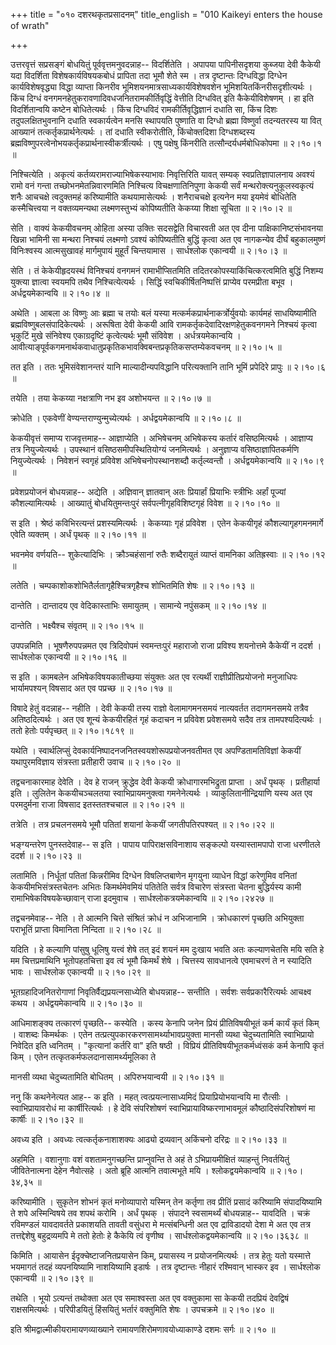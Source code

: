 +++
title = "०१० दशरथकृतप्रसादनम्"
title_english = "010 Kaikeyi enters the house of wrath"

+++


उत्तरवृत्तं सप्रसङ्गं बोधयितुं पूर्ववृत्तमनुवदन्नाह-- विदर्शितेति ।
अपापया पापिनीसदृशया कुब्जया देवी कैकेयी यदा विदर्शिता
विशेषकार्यविषयकबोधं प्रापिता तदा भूमौ शेते स्म । तत्र दृष्टान्तः
दिग्धविद्धा दिग्धेन कार्यविशेषवृद्ध्या विद्धा व्याप्ता किनरीव
भूमिशयनमात्रसाध्यकार्यविशेषवशेन भूमिशयितकिंनरीसदृशीत्यर्थः । किंच दिग्धं
वनगमनहेतुकरावणादिवधजनितरामकीर्तिवृद्धिं वेत्तीति दिग्धवित् इति
कैकेयीविशेषणम् । हा इति विदर्शितान्वयि कष्टेन बोधितेत्यर्थः । किंच
दिग्धविदं रामकीर्तिवृद्धिज्ञानं दधाति सा, किंच दिशः तदुपलक्षितभुवनानि
दधाति स्वकार्यत्वेन मनसि स्थापयति पुष्णाति वा दिग्धो ब्रह्मा विष्णुर्वा
तदन्यतरस्य या वित् आख्यानं तत्कर्तृकप्रार्थनेत्यर्थः । तां दधाति
स्वीकरोतीति, किंचोक्तदिशा दिग्धशब्दस्य
ब्रह्मविष्णुपरत्वेनोभयकर्तृकप्रार्थनास्वीकर्त्रीत्यर्थः । एषु पक्षेषु
किंनरीति तत्सौन्दर्यधर्मबोधिकोपमा  ॥  २।१०।१  ॥   

  

निश्चित्येति । अकृत्यं कर्तव्यरामराज्याभिषेकस्याभावः निवृत्तिरिति यावत्
सम्यक् स्वप्रतिज्ञापालनाय अवश्यं रामो वनं गन्ता तच्छोभनमेतन्निवारणमिति
निश्चित्य विचक्षणातिनिपुणा केकयी सर्वं मन्थरोक्त्यनुकूलस्वकृत्यं शनैः
आचचक्षे त्वदुक्तमहं करिष्यामीति कथयामासेत्यर्थः । शनैराचचक्षे इत्यनेन
मया इयमेवं बोधितेति कस्मैचित्त्वया न वक्तव्यमन्यथा लक्ष्मणस्तुभ्यं
कोपिष्यतीति केकय्या शिक्षा सूचिता  ॥  २।१०।२  ॥   

  

सेति । वाक्यं केकयीवचनम् ओहिता अस्या उक्तिः सदसद्वेति विचारवती अत एव
दीना पाक्षिकानिष्टसंभावनया खिन्ना भामिनी सा मन्थरा निश्चयं लक्ष्मणो
ऽवश्यं कोपिष्यतीति बुद्धिं कृत्वा अत एव नागकन्येव दीर्घं बहुकालमुष्णं
विनिःश्वस्य आत्मसुखावहं मार्गमुपायं मुहूर्तं चिन्तयामास । सार्धश्लोक
एकान्वयी  ॥  २।१०।३  ॥   

  

सेति । तं केकेयीहृदयस्थं विनिश्चयं वनगमनं रामाभीप्सितमिति
तदितरकोपस्याकिंचित्करत्वमिति बुद्धिं निशम्य युक्त्या ज्ञात्वा स्वयमपि
तथैव निश्चित्येत्यर्थः । सिद्धिं स्वचिकीर्षितनिष्पत्तिं प्राप्येव
परमप्रीता बभूव । अर्धद्वयमेकान्वयि  ॥  २।१०।४  ॥   

  

अथेति । आबला अः विष्णुः आः ब्रह्मा च तयोः बलं यस्या
मत्कर्मकप्रार्थनाकर्त्रोर्युवयोः कार्यमहं साधयिष्यामीति
ब्रह्मविष्णुबलसंपादिकेत्यर्थः । अरूषिता देवी केकयी आवि
रामकर्तृकदेवादिरक्षणहेतुकवनगमने निश्चयं कृत्वा भृकुटिं मुखे संनिवेश्य
एकाग्रदृष्टिं कृत्वेत्यर्थः भूमौ संविवेश । अर्धत्रयमेकान्वयि ।
आवीत्याङ्पूर्वकगमनार्थकवाधातुप्रकृतिकभावक्विबन्तप्रकृतिकसप्तम्येकवचनम्
 ॥  २।१०।५  ॥   

  

तत इति । ततः भूमिसंवेशानन्तरं यानि माल्यादीन्यपविद्धानि परित्यक्तानि
तानि भूमिं प्रपेदिरे प्रापुः  ॥  २।१०।६  ॥   

  

तयेति । तया केकय्या नक्षत्राणि नभ इव अशोभयन्त  ॥  २।१०।७  ॥   

  

क्रोधेति । एकवेणीं वेण्यन्तराण्युन्मुच्येत्यर्थः । अर्धद्वयमेकान्वयि  ॥ 
२।१०।८  ॥   

  

केकयीवृत्तं समाप्य राजवृत्तमाह-- आज्ञाप्येति । अभिषेचनम् अभिषेकस्य
कर्तारं वसिष्ठमित्यर्थः । आज्ञाप्य तत्र नियुज्येत्यर्थः । उपस्थानं
वसिष्ठसमीपस्थितियोग्यं जनमित्यर्थः । अनुज्ञाप्य वसिष्ठाज्ञापितकर्मणि
नियुज्येत्यर्थः । निवेशनं स्वगृहं प्रविवेश अभिषेचनोपस्थानशब्दौ
कर्तृल्य्वन्तौ । अर्धद्वयमेकान्वयि  ॥  २।१०।९  ॥   

  

प्रवेशप्रयोजनं बोधयन्नाह-- अद्येति । अज्ञिवान् ज्ञातवान् अतः प्रियार्हां
प्रियाभिः स्त्रीभिः अर्हां पूज्यां कौशल्यामित्यर्थः । आख्यातुं
बोधयितुमन्तःपुरं सर्वपत्नीगृहविशिष्टगृहं विवेश  ॥  २।१०।१०  ॥   

  

स इति । श्रेष्ठं कविभिरत्यन्तं प्रशस्यमित्यर्थः । केकय्याः गृहं प्रविवेश
। एतेन केकयीगृहं कौशल्यागृहगमनमार्गे एवेति व्यक्तम् । अर्धं पृथक्  ॥ 
२।१०।११  ॥   

  

भवनमेव वर्णयति-- शुकेत्यादिभिः । क्रौञ्चहंसानां रुतैः शब्दैरायुतं
व्याप्तं वामनिका अतिह्रस्वाः  ॥  २।१०।१२  ॥   

  

लतेति । चम्पकाशोकशोभितैर्लतागृहैश्चित्रगृहैश्च शोभितमिति शेषः  ॥  २।१०।१३
 ॥   

  

दान्तेति । दान्तादय एव वेदिकास्ताभिः समायुतम् । सामान्ये नपुंसकम्  ॥ 
२।१०।१४  ॥   

  

दान्तेति । भक्ष्यैश्च संवृतम्  ॥  २।१०।१५  ॥   

  

उपपन्नमिति । भूषणैरुपपन्नमत एव त्रिदिवोपमं स्वमन्तःपुरं महाराजो राजा
प्रविश्य शयनोत्तमे कैकेयीं न ददर्श । सार्धश्लोक एकान्वयी  ॥  २।१०।१६  ॥   

  

स इति । कामबलेन अभिषेकविषयकातीच्छया संयुक्तः अत एव रत्यर्थी
राज्ञीप्रीतिप्रयोजनो मनुजाधिपः भार्यामपश्यन् विषसाद अत एव पप्रच्छ  ॥ 
२।१०।१७  ॥   

  

विषादे हेतुं वदन्नाह-- नहीति । देवी केकयी तस्य राज्ञो वेलामागमनसमयं
नात्यवर्तत तदागमनसमये तत्रैव अतिष्ठदित्यर्थः । अत एव शून्यं केकयीरहितं
गृहं कदाचन न प्रविवेश प्रवेशसमये सदैव तत्र तामपश्यदित्यर्थः । ततो हेतोः
पर्यपृच्छत्  ॥  २।१०।१८१९  ॥   

  

यथेति । स्वार्थलिप्सुं देवकार्यनिष्पादनजनितस्वयशोरूपप्रयोजनवतीमत एव
अपण्डितामतिविज्ञां केकयीं यथापुरमविज्ञाय संत्रस्ता प्रतीहारी उवाच  ॥ 
२।१०।२०  ॥   

  

तद्वचनाकारमाह देवेति । देव हे राजन् क्रुद्धेव देवी केकयी
क्रोधागारमभिद्रुता प्राप्ता । अर्धं पृथक् । प्रतीहार्या इति । लुलितेन
केकयीचञ्चलतया स्वाभिप्रायमनुक्त्वा गमनेनेत्यर्थः ।
व्याकुलितानीन्द्रियाणि यस्य अत एव परमदुर्मना राजा विषसाद इतस्ततश्चचाल  ॥ 
२।१०।२१  ॥   

  

तत्रेति । तत्र प्रचलनसमये भूमौ पतितां शयानां केकयीं जगतीपतिरपश्यत्  ॥ 
२।१०।२२  ॥   

  

भङ्ग्यन्तरेण पुनस्तदेवाह-- स इति । पापाय पापिराक्षसविनाशाय सङ्कल्पो
यस्यास्तामपापो राजा धरणीतले ददर्श  ॥  २।१०।२३  ॥   

  

लतामिति । निर्धूतां पतितां किन्नरीमिव दिग्धेन विषलिप्तबाणेन मृगयुना
व्याधेन विद्धां करेणुमिव वनितां केकयीमभिसंत्रस्तचेतनः अभितः
किमर्थमेवमियं पतितेति सर्वत्र विचारेण संत्रस्ता चेतना बुद्धिर्यस्य कामी
रामाभिषेकविषयकेच्छावान् राजा इदमुवाच । सार्धश्लोकत्रयमेकान्वयि  ॥ 
२।१०।२४२७  ॥   

  

तद्वचनमेवाह-- नेति । ते आत्मनि चित्ते संश्रितं क्रोधं न अभिजानामि ।
क्रोधकारणं पृच्छति अभियुक्ता पराभूतिं प्राप्ता विमानिता निन्दिता  ॥ 
२।१०।२८  ॥   

  

यदिति । हे कल्याणि पांसुषु धूलिषु यत्त्वं शेषे तत् इदं शयनं मम दुःखाय
भवति अतः कल्याणचेतसि मयि सति हे मम चित्तप्रमाथिनि भूतोपहतचित्ता इव त्वं
भूमौ किमर्थं शेषे । चित्तस्य सावधानत्वे एवमाचरणं ते न स्यादिति भावः ।
सार्धश्लोक एकान्वयी  ॥  २।१०।२९  ॥   

  

भूतग्रहादिजनितरोगाणां निवृतिर्वैद्यप्रयत्नसाध्येति बोधयन्नाह-- सन्तीति ।
सर्वशः सर्वप्रकारैरित्यर्थः आचक्ष्व कथय । अर्धद्वयमेकान्वयि  ॥  २।१०।३०
 ॥   

  

आधिमाशङ्क्य तत्कारणं पृच्छति-- कस्येति । कस्य केनापि जनेन प्रियं
प्रीतिविषयीभूतं कर्म कार्यं कृतं किम् । वाशब्दः किमर्थकः । एतेन
तत्प्रत्युपकारकरणसामर्थ्याभावप्रयुक्ता मानसी व्यथा चेदुच्यतामिति
स्वाभिप्रायो निवेदित इति ध्वनितम् । "कृत्यानां कर्तरि वा" इति षष्ठी ।
विप्रियं प्रीतिविषयीभूतकर्मध्वंसकं कर्म केनापि कृतं किम् । एतेन
तत्कृतकर्मफलदानासामर्थ्यमूलिका ते  

मानसी व्यथा चेदुच्यतामिति बोधितम् । अपिरुभयान्वयी  ॥  २।१०।३१  ॥   

  

ननु किं कथनेनेत्यत आह-- क इति । महत् त्वत्प्रयत्नासाध्यमिदं
प्रियाप्रियोभयान्वयि मा रौत्सीः । स्वाभिप्रायावरोधं मा कार्षीरित्यर्थः ।
हे देवि संपरिशोषणं स्वाभिप्रायाविष्करणाभावमूलं कौष्ठादिसंपरिशोषणं मा
कार्षीः  ॥  २।१०।३२  ॥   

  

अवध्य इति । अवध्यः त्वत्कर्तृकनाशाशक्यः आढ्यो द्रव्यवान् अकिंचनो दरिद्रः
 ॥  २।१०।३३  ॥   

  

अहमिति । वशानुगाः वशं वशतामनुगच्छन्ति प्राप्नुवन्ति ते अहं ते
ऽभिप्रायमीक्षितं व्याहन्तुं निवर्तयितुं जीवितेनात्मना देहेन नैवोत्सहे ।
अतो ब्रूहि आत्मनि तवात्मभूते मयि । श्लोकद्वयमेकान्वयि  ॥  २।१०।३४,३५  ॥   

  

करिष्यामीति । सुकृतेन शोभनं कृतं मनोव्यापारो यस्मिन् तेन कर्तृणा तव
प्रीतिं प्रसादं करिष्यामि संपादयिष्यामि ते शपे अस्मिन्विषये तव शपथं
करोमि । अर्धं पृथक् । संपादने स्वसामर्थ्यं बोधयन्नाह-- यावदिति । चक्रं
रविमण्डलं यावदावर्तते प्रकाशयति तावती वसुंधरा मे मत्संबन्धिनी अत एव
द्राविडादयो देशा मे अत एव तत्र तत्तद्देशेषु बहुद्रव्यमपि मे ततो हेतोः हे
कैकेयि त्वं वृणीष्व । सार्धश्लोकद्वयमेकान्वयि  ॥  २।१०।३६३८  ॥   

  

किमिति । आयासेन ईदृक्चेष्टाजनितप्रयासेन किम्, प्रयासस्य न
प्रयोजनमित्यर्थः । तत्र हेतुः यतो यस्मात्ते भयमागतं तदहं व्यपनयिष्यामि
नाशयिष्यामि इडार्षः । तत्र दृष्टान्तः नीहारं रश्मिवान् भास्कर इव ।
सार्धश्लोक एकान्वयी  ॥  २।१०।३९  ॥   

  

तथेति । भूयो ऽत्यन्तं तथोक्ता अत एव समाश्वस्ता अत एव वक्तुकामा सा केकयी
तदप्रियं देवद्विषं राक्षसमित्यर्थः । परिपीडयितुं हिंसयितुं भर्तारं
वक्तुमिति शेषः । उपचक्रमे  ॥  २।१०।४०  ॥   

  

इति श्रीमद्वाल्मीकीयरामायणव्याख्याने रामायणशिरोमणावयोध्याकाण्डे दशमः
सर्गः  ॥  २।१०  ॥   

  

  


